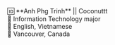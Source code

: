 <!--
**phganh/phganh** is a ✨ _special_ ✨ repository because its `README.md` (this file) appears on your GitHub profile.--!>

🆔 **Anh Phg Trinh** || Coconuttt <br>
🧠 Information Technology major <br>
💬 English, Vietnamese <br>
🚀 Vancouver, Canada
